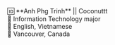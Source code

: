 <!--
**phganh/phganh** is a ✨ _special_ ✨ repository because its `README.md` (this file) appears on your GitHub profile.--!>

🆔 **Anh Phg Trinh** || Coconuttt <br>
🧠 Information Technology major <br>
💬 English, Vietnamese <br>
🚀 Vancouver, Canada
